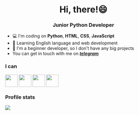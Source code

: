 <h1 align='center'>Hi, there!😄</h1>
<h3 align='center'>Junior Python Developer</h1>

- 💻 I'm coding on **Python**, **HTML**, **CSS**, **JavaScript**
- 🌱 Learning English language and web development
- 👶 I'm a beginner developer, so I don't have any big projects
- You can get in touch with me on [***telegram***](https://t.me/locustt)

### I can
<p align="left">
<img align="center" src="https://cdn.jsdelivr.net/gh/devicons/devicon@latest/icons/python/python-plain.svg" height='40' width='40'/>
<img align="center" src="https://cdn.jsdelivr.net/gh/devicons/devicon@latest/icons/html5/html5-original.svg" height='40' width='40'/>
<img align="center" src="https://cdn.jsdelivr.net/gh/devicons/devicon@latest/icons/css3/css3-original.svg" height='40' width='40'/>
<img align="center" src="https://cdn.jsdelivr.net/gh/devicons/devicon@latest/icons/javascript/javascript-plain.svg" height='40' width='40'/>
</p>

### Profile stats

![](http://github-profile-summary-cards.vercel.app/api/cards/profile-details?username=yuckemsi&theme=2077)
